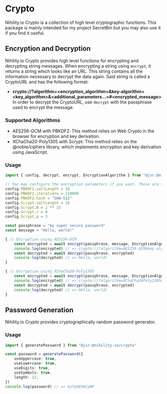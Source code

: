# Crypto

Nihility.io Crypto is a collection of high level cryptographic functions. This package is mainly intended for my project SecretBin but you may also use it if you find it useful.

## Encryption and Decryption

Nihility.io Crypto provides high level functions for encrypting and decrypting string messages. When encrypting a string using `encrypt`, it returns a string which looks like an URL. This string contains all the information necessary to decrypt the data again. Said string is called a CryptoURL and has the following format:

- **crypto://?algorithm=<encryption_algorithm>&key-algorithm=<key_algorithm>&<additional_parameters...>#<encrypted_message>**
  In order to decrypt the CryptoURL, use `decrypt` with the passphrase used to encrypt the message.

### Supported Algorithms

- AES256-GCM with PBKDF2: This method relies on Web Crypto in the browser for encryption and key derivation.
- XChaCha20-Poly1305 with Scrypt: This method relies on the @noble/ciphers library, which implements encryption and key derivation using JavaScript.

### Usage

```ts
import { config, decrypt, encrypt, EncryptionAlgorithm } from "@jsr:@nihility-io/crypto"

// You may configure the encryption parameters if you want. These are the defaults:
config.PBKDF2.saltLength = 16
config.PBKDF2.iterations = 210000
config.PBKDF2.hash = "SHA-512"
config.Scrypt.saltLength = 16
config.Scrypt.N = 2 ** 15
config.Scrypt.r = 8
config.Scrypt.p = 3

const passphrase = "my super secure password"
const message = "Hello, world!"

{ // Encryption using AES256-GCM
	const encrypted = await encrypt(passphrase, message, EncryptionAlgorithm.AES256GCM)
	console.log(encrypted) // => crypto://?algorithm=AES256-GCM&key-algorithm=pbkdf2&nonce=4iq93GBn5cC3VScS2&salt=dvUBWwmV8kU&iter=100000&hash=SHA-256#w0WVtAMHRETJ1xjpZ1ISs99NCu4sk4f/X6+8TjY=
	const decrypted = await decrypt(passphrase, encrypted)
	console.log(decrypted) // => Hello, world!
}

{ // Encryption using XChaCha20-Poly1305
	const encrypted = await encrypt(passphrase, message, EncryptionAlgorithm.XChaCha20Poly1305)
	console.log(encrypted) // => crypto://?algorithm=XChaCha20Poly1305&key-algorithm=scrypt&nonce=5C1oK5Wn4JjeQgrth6cTak8RfXdXhLG1J&salt=cemv2C4Wx71&n=65536&r=1&p=8#sA8clh0eiBdXArj1788vKqnpQVm0FpE40qm9tyw=
	const decrypted = await decrypt(passphrase, encrypted)
	console.log(decrypted) // => Hello, world!
}
```

## Password Generation

Nihility.io Crypto provides cryptographically random password generator.

### Usage

```ts
import { generatePassword } from "@jsr:@nihility-io/crypto"

const password = generatePassword({
	useUppercase: true,
	useLowercase: true,
	useDigits: true,
	useSymbols: true,
	length: 12,
})
console.log(password) // => &u7y6EHQCyNP
```

